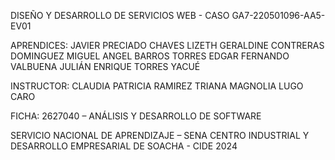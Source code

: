 DISEÑO Y DESARROLLO DE SERVICIOS WEB - CASO
GA7-220501096-AA5-EV01

APRENDICES:
JAVIER PRECIADO CHAVES
LIZETH GERALDINE CONTRERAS DOMINGUEZ
MIGUEL ANGEL BARROS TORRES
EDGAR FERNANDO VALBUENA
JULIÁN ENRIQUE TORRES YACUÉ

INSTRUCTOR:
CLAUDIA PATRICIA RAMIREZ TRIANA
MAGNOLIA LUGO CARO

FICHA:
2627040 – ANÁLISIS Y DESARROLLO DE SOFTWARE


SERVICIO NACIONAL DE APRENDIZAJE – SENA
CENTRO INDUSTRIAL Y DESARROLLO EMPRESARIAL DE SOACHA - CIDE
2024
